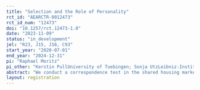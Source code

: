 ```yaml
---
title: "Selection and the Role of Personality"
rct_id: "AEARCTR-0012473"
rct_id_num: "12473"
doi: "10.1257/rct.12473-1.0"
date: "2023-11-09"
status: "in_development"
jel: "R23, J15, J16, C93"
start_year: "2020-07-01"
end_year: "2024-12-31"
pi: "Raphael Moritz"
pi_other: "Kerstin PullUniversity of Tuebingen; Sonja UtzLeibniz-Institut für Wissensmedien (IWM), Tuebingen"
abstract: "We conduct a correspondence test in the shared housing market to determine the role of personality signaling images posted on fictitious social media profiles on selection decisions. Approximately 3,000 fictitious applications with a randomly assigned social media profile are sent to vacant room ads to determine the effect of personality information on callback rates. The profiles were created over the course of three years to credibly signal high (low) conscientiousness and high (low) agreeableness/low (high) neuroticism, respectively – reflecting the Big Five personality traits most pertinent to selection decisions in both shared housing markets and organizational settings. We conducted several randomized online pilot experiments to verify that the selected images posted on the profiles accurately represent the intended personality dimensions, while also ensuring the realism of the profiles. In addition, we can approximate whether landlords or roommates visit these profiles and exploit this information using statistics on profile visits and page impressions."
layout: registration
---
```


